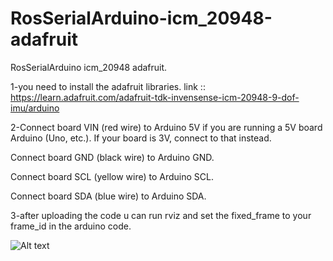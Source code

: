 # RosSerialArduino-icm_20948-adafruit
RosSerialArduino icm_20948 adafruit.

1-you need to install the adafruit libraries.
link :: https://learn.adafruit.com/adafruit-tdk-invensense-icm-20948-9-dof-imu/arduino

2-Connect board VIN (red wire) to Arduino 5V if you are running a 5V board Arduino (Uno, etc.). If your board is 3V, connect to that instead.

  Connect board GND (black wire) to Arduino GND.
  
  Connect board SCL (yellow wire) to Arduino SCL.
  
  Connect board SDA (blue wire) to Arduino SDA.
  
  
3-after uploading the code u can run rviz and set the fixed_frame to your frame_id in the arduino code.

![Alt text](url "rviz.png")
